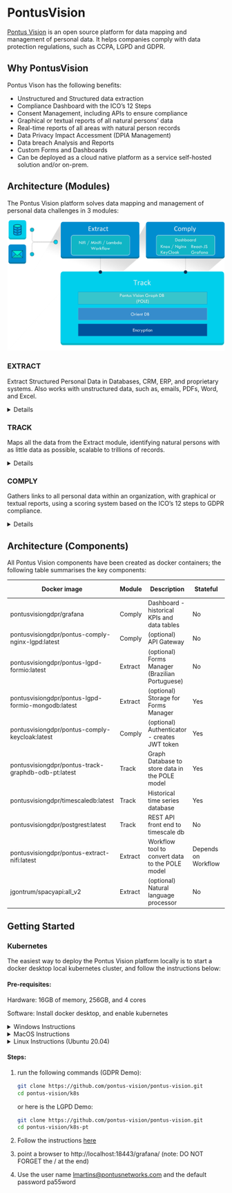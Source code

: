 # PontusVision
[Pontus Vision](https://www.pontusvision.com) is an open source platform for data mapping and management of personal data. It helps companies comply with data protection regulations, such as CCPA, LGPD and GDPR.

## Why PontusVision
Pontus Vison has the following benefits:

 * Unstructured and Structured data extraction
 * Compliance Dashboard with the ICO’s 12 Steps
 * Consent Management, including APIs to ensure compliance
 * Graphical or textual reports of all natural persons’ data
 * Real-time reports of all areas with natural person records
 * Data Privacy Impact Accessment (DPIA Management)
 * Data breach Analysis and Reports
 * Custom Forms and Dashboards
 * Can be deployed as a cloud native platform as a service self-hosted solution and/or on-prem.



## Architecture (Modules)

The Pontus Vision platform solves data mapping and management of personal data challenges in 3 modules:

![](docs/arch-components.png)


### EXTRACT

Extract Structured Personal Data in Databases, CRM, ERP, and proprietary systems. Also works with unstructured data, such as, emails, PDFs, Word, and Excel.

<details>

The Pontus Vision platform extracts structured and unstructured data in an automated manner and without interference on daily operations. The solution does not require changes to the customers’ systems, being able to receive large volumes of data from several corporate systems. Connectors for systems not yet supported are easily implemented.

Structured Data: Databases, CRM, ERP and proprietary systems.
Unstructured Data: emails, Microsoft Office documents, PDF files, and others.

</details>

### TRACK

Maps all the data from the Extract module, identifying natural persons with as little data as possible, scalable to trillions of records.
<details>

Our solution maps data by tracking all data sources from the Extract stage, identifying customer data with as little information as possible, using graph databases and natural language processing technologies, supporting trillions of records.

Scalability is extremely important as the number of data on natural persons grows daily, with each customer or staff interaction generating new data.

Pontus Vision is based on the POLE (Person, Object, Location, Event) data model to Track data. This is a model used by the UK Government to associate data with individuals. The POLE model creates relationships between People, Objects, Locations and Events, forming the basis of a robust intelligence structure.
</details>



### COMPLY

Gathers links to all personal data within an organization, with graphical or textual reports, using a scoring system based on the ICO’s 12 steps to GDPR compliance.
<details>

All data is consolidated in a dashboard, for graphical or textual visualization.

The solution gathers links to all personal data within an organization, with graphical or textual reports, using a scoring system based on the ICO’s 12 steps to GDPR compliance.

All forms and reports are managed in real time, showing the areas of the organization that have personal data.
</details>


## Architecture (Components)
All Pontus Vision components have been created as docker containers; the following table summarises the key components:


| Docker image                                         |Module   | Description                                     | Stateful            | Image Size | Min Memory |
|------------------------------------------------------|---------|-------------------------------------------------|---------------------|------------|------------|
|  pontusvisiongdpr/grafana                            |Comply   | Dashboard - historical KPIs and data tables     | No                  | 383MiB     | 36.25MiB   |
|  pontusvisiongdpr/pontus-comply-nginx-lgpd:latest    |Comply   | (optional) API Gateway                          | No                  | 183MB      | 4 MiB      |
|  pontusvisiongdpr/pontus-lgpd-formio:latest          |Extract  | (optional) Forms Manager (Brazilian Portuguese) | No                  | 530MB      | 123MiB     |
|  pontusvisiongdpr/pontus-lgpd-formio-mongodb:latest  |Extract  | (optional) Storage for Forms Manager            | Yes                 | 438MB      | 61MiB      |
|  pontusvisiongdpr/pontus-comply-keycloak:latest      |Comply   | (optional) Authenticator - creates JWT token    | Yes                 | 1.21GB     | 437MiB     |
|  pontusvisiongdpr/pontus-track-graphdb-odb-pt:latest |Track    | Graph Database to store data in the POLE model  | Yes                 | 2.27GB     | 5.611GiB   |
|  pontusvisiongdpr/timescaledb:latest                 |Track    | Historical time series database                 | Yes                 | 57.6MB     | 22MiB      |
|  pontusvisiongdpr/postgrest:latest                   |Track    | REST API front end to timescale db              | No                  | 115MB      | 30MiB      |
|  pontusvisiongdpr/pontus-extract-nifi:latest         |Extract  | Workflow tool to convert data to the POLE model | Depends on Workflow | 2.56GB     | 2.805GiB   |
|  jgontrum/spacyapi:all_v2                            |Extract  | (optional) Natural language processor           | No                  | 1.48GB     | 1.186GiB   |



## Getting Started

### Kubernetes
The easiest way to deploy the Pontus Vision platform locally is to start a docker desktop local kubernetes cluster, and follow the instructions below:

#### Pre-requisites:

Hardware: 16GB of memory, 256GB, and 4 cores

Software: Install docker desktop, and enable kubernetes
<details><summary>Windows Instructions</summary>

 * [Install Windows WSL2 Ubuntu 20.04](https://docs.microsoft.com/en-us/windows/wsl/install-win10)
 * [Install Windows Docker desktop](https://docs.docker.com/docker-for-windows/install/) 
 * Enable Kubernetes on Docker Desktop:
   * Use WSL Engine: ![](docs/windows-docker-desktop-settings.jpg)
   * Enable WSL2 Integration: ![](docs/windows-docker-desktop-wsl-integration.jpg)
   * Enable Kubernetes: ![](docs/windows-docker-desktop-kubernetes.jpg)

</details> 

<details><summary>MacOS Instructions</summary>
  
 * [Install MacOS Docker Desktop](https://docs.docker.com/docker-for-mac/install/)
 * Enable Kubernetes: ![](docs/macos-dockerd-k8s.jpg)
 
</details>

<details><summary>Linux Instructions (Ubuntu 20.04)</summary>
  
 * [Install Docker](https://docs.docker.com/engine/install/ubuntu/)
 * [Install Kubernetes](https://kubernetes.io/docs/setup/production-environment/tools/kubeadm/install-kubeadm/)
 * here are instructions from scratch:
```
sudo apt-get update
sudo apt-get install -y apt-transport-https ca-certificates curl
sudo curl -fsSLo /usr/share/keyrings/kubernetes-archive-keyring.gpg https://packages.cloud.google.com/apt/doc/apt-key.gpg
echo "deb [signed-by=/usr/share/keyrings/kubernetes-archive-keyring.gpg] https://apt.kubernetes.io/ kubernetes-xenial main" | sudo tee /etc/apt/sources.list.d/kubernetes.list
sudo apt-get update
sudo apt-get install -y kubelet kubeadm kubectl
sudo apt-mark hold kubelet kubeadm kubectl

cat  <<EOF > /tmp/kubeadm-config.yaml
# kubeadm-config.yaml
kind: ClusterConfiguration
apiVersion: kubeadm.k8s.io/v1beta2
kubernetesVersion: v1.22.2
---
kind: KubeletConfiguration
apiVersion: kubelet.config.k8s.io/v1beta1
cgroupDriver: systemd
EOF
#  sudo kubeadm init --pod-network-cidr=

sudo mkdir /etc/docker
cat <<EOF | sudo tee /etc/docker/daemon.json
{
  "exec-opts": ["native.cgroupdriver=systemd"],
  "log-driver": "json-file",
  "log-opts": {
    "max-size": "100m"
  },
  "storage-driver": "overlay2"
}
EOF
sudo systemctl enable docker
sudo systemctl daemon-reload
sudo systemctl restart docker

sudo swapoff -a

cat <<EOF | sudo tee /etc/modules-load.d/containerd.conf
overlay
br_netfilter
EOF

sudo modprobe overlay
sudo modprobe br_netfilter

# Setup required sysctl params, these persist across reboots.
cat <<EOF | sudo tee /etc/sysctl.d/99-kubernetes-cri.conf
net.bridge.bridge-nf-call-iptables  = 1
net.ipv4.ip_forward                 = 1
net.bridge.bridge-nf-call-ip6tables = 1
EOF

# Apply sysctl params without reboot
sudo sysctl --system
```
##### systemd cgroup driver:
  To use the systemd cgroup driver in /etc/containerd/config.toml with runc, set
```
[plugins."io.containerd.grpc.v1.cri".containerd.runtimes.runc]
  ...
  [plugins."io.containerd.grpc.v1.cri".containerd.runtimes.runc.options]
    SystemdCgroup = true
```
If you apply this change make sure to restart containerd again:
```
sudo systemctl restart containerd
```

##### Cluster creation:
```
sudo kubeadm init --config=/tmp/kubeadm-config.yaml
```
If all goes well, you should see something similar to this:
```
Your Kubernetes control-plane has initialized successfully!

To start using your cluster, you need to run the following as a regular user:

  mkdir -p $HOME/.kube
  sudo cp -i /etc/kubernetes/admin.conf $HOME/.kube/config
  sudo chown $(id -u):$(id -g) $HOME/.kube/config

Alternatively, if you are the root user, you can run:

  export KUBECONFIG=/etc/kubernetes/admin.conf

You should now deploy a pod network to the cluster.
Run "kubectl apply -f [podnetwork].yaml" with one of the options listed at:
  https://kubernetes.io/docs/concepts/cluster-administration/addons/

Then you can join any number of worker nodes by running the following on each as root:

kubeadm join 192.xx.xx.xx:6443 --token xxxxx.yyyyyyyyyyyyyy \
        --discovery-token-ca-cert-hash sha256:aaaaaaaaaaaaaaaaaaaaaaaaaaaaaaaaaaaaaaaaaaaaaaaaa
  
```
  
```
kubectl taint nodes --all node-role.kubernetes.io/master-
kubectl apply -f  https://docs.projectcalico.org/manifests/calico.yaml

```

</details>

#### Steps:

1) run the following commands (GDPR Demo):
    ```bash
    git clone https://github.com/pontus-vision/pontus-vision.git
    cd pontus-vision/k8s
    ```
    or  here is the LGPD Demo:
    ```bash
    git clone https://github.com/pontus-vision/pontus-vision.git
    cd pontus-vision/k8s-pt
    ```

1) Follow the instructions [here](k8s/README.md)
1) point a browser to http://localhost:18443/grafana/   (note: DO NOT FORGET the / at the end)
1) Use the user name lmartins@pontusnetworks.com and the default password pa55word




